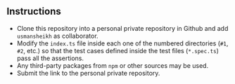## Instructions

* Clone this repository into a personal private repository in Github and add `usmansheikh` as collaborator.
* Modify the `index.ts` file inside each one of the numbered directories (`#1`, `#2`, etc.) so that the test cases defined inside the test files (`*.spec.ts`) pass all the assertions.
* Any third-party packages from `npm` or other sources may be used.
* Submit the link to the personal private repository.
